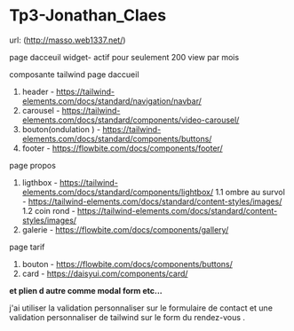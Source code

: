 # Tp3-Jonathan_Claes

url: (http://masso.web1337.net/)

page dacceuil
    widget- actif pour seulement 200 view par mois 

composante tailwind
page daccueil
1. header - https://tailwind-elements.com/docs/standard/navigation/navbar/
2. carousel - https://tailwind-elements.com/docs/standard/components/video-carousel/
3. bouton(ondulation ) - https://tailwind-elements.com/docs/standard/components/buttons/
4. footer - https://flowbite.com/docs/components/footer/

page propos 
1. ligthbox - https://tailwind-elements.com/docs/standard/components/lightbox/
1.1 ombre au survol - https://tailwind-elements.com/docs/standard/content-styles/images/
1.2 coin rond - https://tailwind-elements.com/docs/standard/content-styles/images/
2. galerie - https://flowbite.com/docs/components/gallery/

page tarif
1. bouton - https://flowbite.com/docs/components/buttons/
2. card - https://daisyui.com/components/card/

**et plien d autre comme modal form etc...**


j'ai utiliser la validation personnaliser sur le formulaire de contact et une validation personnaliser de tailwind sur le form du rendez-vous .